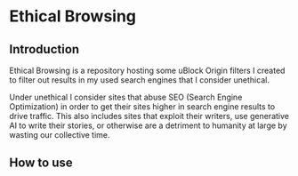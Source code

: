# Ethical Browsing

## Introduction

Ethical Browsing is a repository hosting some uBlock Origin filters I created
to filter out results in my used search engines that I consider unethical.

Under unethical I consider sites that abuse SEO (Search Engine Optimization)
in order to get their sites higher in search engine results to drive traffic.
This also includes sites that exploit their writers, use generative AI to write
their stories, or otherwise are a detriment to humanity at large by wasting our
collective time.

## How to use
